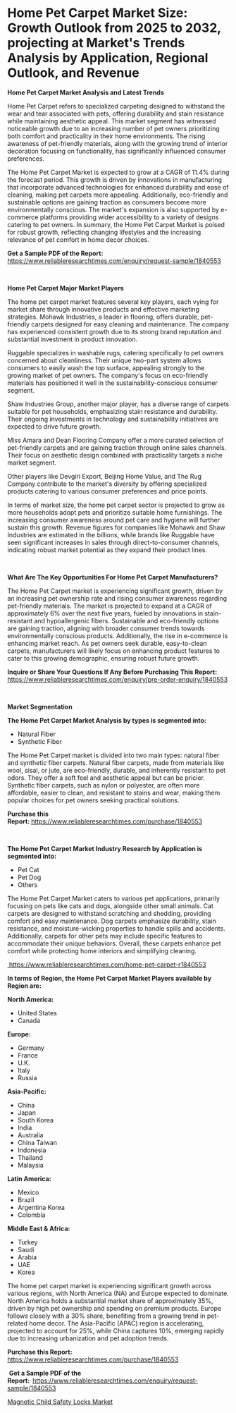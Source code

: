 <p><h1>Home Pet Carpet Market Size: Growth Outlook from 2025 to 2032, projecting at Market's Trends Analysis by Application, Regional Outlook, and Revenue</h1></p><p><strong>Home Pet Carpet Market Analysis and Latest Trends</strong></p>
<p><p>Home Pet Carpet refers to specialized carpeting designed to withstand the wear and tear associated with pets, offering durability and stain resistance while maintaining aesthetic appeal. This market segment has witnessed noticeable growth due to an increasing number of pet owners prioritizing both comfort and practicality in their home environments. The rising awareness of pet-friendly materials, along with the growing trend of interior decoration focusing on functionality, has significantly influenced consumer preferences.</p><p>The Home Pet Carpet Market is expected to grow at a CAGR of 11.4% during the forecast period. This growth is driven by innovations in manufacturing that incorporate advanced technologies for enhanced durability and ease of cleaning, making pet carpets more appealing. Additionally, eco-friendly and sustainable options are gaining traction as consumers become more environmentally conscious. The market's expansion is also supported by e-commerce platforms providing wider accessibility to a variety of designs catering to pet owners. In summary, the Home Pet Carpet Market is poised for robust growth, reflecting changing lifestyles and the increasing relevance of pet comfort in home decor choices.</p></p>
<p><strong>Get a Sample PDF of the Report:&nbsp;</strong> <a href="https://www.reliableresearchtimes.com/enquiry/request-sample/1840553?utm_campaign=1933&utm_medium=2&utm_source=Github&utm_content=ia&utm_term=10022025&utm_id=home-pet-carpet">https://www.reliableresearchtimes.com/enquiry/request-sample/1840553</a></p>
<p>&nbsp;</p>
<p><strong>Home Pet Carpet Major Market Players</strong></p>
<p><p>The home pet carpet market features several key players, each vying for market share through innovative products and effective marketing strategies. Mohawk Industries, a leader in flooring, offers durable, pet-friendly carpets designed for easy cleaning and maintenance. The company has experienced consistent growth due to its strong brand reputation and substantial investment in product innovation.</p><p>Ruggable specializes in washable rugs, catering specifically to pet owners concerned about cleanliness. Their unique two-part system allows consumers to easily wash the top surface, appealing strongly to the growing market of pet owners. The company's focus on eco-friendly materials has positioned it well in the sustainability-conscious consumer segment.</p><p>Shaw Industries Group, another major player, has a diverse range of carpets suitable for pet households, emphasizing stain resistance and durability. Their ongoing investments in technology and sustainability initiatives are expected to drive future growth.</p><p>Miss Amara and Dean Flooring Company offer a more curated selection of pet-friendly carpets and are gaining traction through online sales channels. Their focus on aesthetic design combined with practicality targets a niche market segment.</p><p>Other players like Devgiri Export, Beijing Home Value, and The Rug Company contribute to the market's diversity by offering specialized products catering to various consumer preferences and price points.</p><p>In terms of market size, the home pet carpet sector is projected to grow as more households adopt pets and prioritize suitable home furnishings. The increasing consumer awareness around pet care and hygiene will further sustain this growth. Revenue figures for companies like Mohawk and Shaw Industries are estimated in the billions, while brands like Ruggable have seen significant increases in sales through direct-to-consumer channels, indicating robust market potential as they expand their product lines.</p></p>
<p>&nbsp;</p>
<p><strong>What Are The Key Opportunities For Home Pet Carpet Manufacturers?</strong></p>
<p><p>The Home Pet Carpet market is experiencing significant growth, driven by an increasing pet ownership rate and rising consumer awareness regarding pet-friendly materials. The market is projected to expand at a CAGR of approximately 6% over the next five years, fueled by innovations in stain-resistant and hypoallergenic fibers. Sustainable and eco-friendly options are gaining traction, aligning with broader consumer trends towards environmentally conscious products. Additionally, the rise in e-commerce is enhancing market reach. As pet owners seek durable, easy-to-clean carpets, manufacturers will likely focus on enhancing product features to cater to this growing demographic, ensuring robust future growth.</p></p>
<p><strong>Inquire or Share Your Questions If Any Before Purchasing This Report:</strong> <a href="https://www.reliableresearchtimes.com/enquiry/pre-order-enquiry/1840553?utm_campaign=1933&utm_medium=2&utm_source=Github&utm_content=ia&utm_term=10022025&utm_id=home-pet-carpet">https://www.reliableresearchtimes.com/enquiry/pre-order-enquiry/1840553</a></p>
<p>&nbsp;</p>
<p><strong>Market Segmentation</strong></p>
<p><strong>The Home Pet Carpet Market Analysis by types is segmented into:</strong></p>
<p><ul><li>Natural Fiber</li><li>Synthetic Fiber</li></ul></p>
<p><p>The Home Pet Carpet market is divided into two main types: natural fiber and synthetic fiber carpets. Natural fiber carpets, made from materials like wool, sisal, or jute, are eco-friendly, durable, and inherently resistant to pet odors. They offer a soft feel and aesthetic appeal but can be pricier. Synthetic fiber carpets, such as nylon or polyester, are often more affordable, easier to clean, and resistant to stains and wear, making them popular choices for pet owners seeking practical solutions.</p></p>
<p><strong>Purchase this Report:&nbsp;</strong><a href="https://www.reliableresearchtimes.com/purchase/1840553?utm_campaign=1933&utm_medium=2&utm_source=Github&utm_content=ia&utm_term=10022025&utm_id=home-pet-carpet">https://www.reliableresearchtimes.com/purchase/1840553</a></p>
<p>&nbsp;</p>
<p><strong>The Home Pet Carpet Market Industry Research by Application is segmented into:</strong></p>
<p><ul><li>Pet Cat</li><li>Pet Dog</li><li>Others</li></ul></p>
<p><p>The Home Pet Carpet Market caters to various pet applications, primarily focusing on pets like cats and dogs, alongside other small animals. Cat carpets are designed to withstand scratching and shedding, providing comfort and easy maintenance. Dog carpets emphasize durability, stain resistance, and moisture-wicking properties to handle spills and accidents. Additionally, carpets for other pets may include specific features to accommodate their unique behaviors. Overall, these carpets enhance pet comfort while protecting home interiors and simplifying cleaning.</p></p>
<p><a href="https://www.reliableresearchtimes.com/home-pet-carpet-r1840553?utm_campaign=1933&utm_medium=2&utm_source=Github&utm_content=ia&utm_term=10022025&utm_id=home-pet-carpet">&nbsp;https://www.reliableresearchtimes.com/home-pet-carpet-r1840553</a></p>
<p><strong>In terms of Region, the Home Pet Carpet Market Players available by Region are:</strong></p>
<p>
    <p> <strong> North America: </strong>
        <ul>
            <li>United States</li>
            <li>Canada</li>
        </ul>
        </p> 
    <p> <strong> Europe: </strong>
        <ul>
            <li>Germany</li>
            <li>France</li>
            <li>U.K.</li>
            <li>Italy</li>
            <li>Russia</li>
        </ul>
        </p> 
    <p> <strong> Asia-Pacific: </strong>
        <ul>
            <li>China</li>
            <li>Japan</li>
            <li>South Korea</li>
            <li>India</li>
            <li>Australia</li>
            <li>China Taiwan</li>
            <li>Indonesia</li>
            <li>Thailand</li>
            <li>Malaysia</li>
        </ul>
        </p> 
    <p> <strong> Latin America: </strong>
        <ul>
            <li>Mexico</li>
            <li>Brazil</li>
            <li>Argentina Korea</li>
            <li>Colombia</li>
        </ul>
        </p> 
    <p> <strong> Middle East & Africa: </strong>
        <ul>
            <li>Turkey</li>
            <li>Saudi</li>
            <li>Arabia</li>
            <li>UAE</li>
            <li>Korea</li>
        </ul>
    </p>
    </p>
<p><p>The home pet carpet market is experiencing significant growth across various regions, with North America (NA) and Europe expected to dominate. North America holds a substantial market share of approximately 35%, driven by high pet ownership and spending on premium products. Europe follows closely with a 30% share, benefiting from a growing trend in pet-related home decor. The Asia-Pacific (APAC) region is accelerating, projected to account for 25%, while China captures 10%, emerging rapidly due to increasing urbanization and pet adoption trends.</p></p>
<p><strong>Purchase this Report: </strong><a href="https://www.reliableresearchtimes.com/purchase/1840553?utm_campaign=1933&utm_medium=2&utm_source=Github&utm_content=ia&utm_term=10022025&utm_id=home-pet-carpet">https://www.reliableresearchtimes.com/purchase/1840553</a></p>
<p>&nbsp;<strong>Get a Sample PDF of the Report:&nbsp;&nbsp;</strong><a href="https://www.reliableresearchtimes.com/enquiry/request-sample/1840553?utm_campaign=1933&utm_medium=2&utm_source=Github&utm_content=ia&utm_term=10022025&utm_id=home-pet-carpet">https://www.reliableresearchtimes.com/enquiry/request-sample/1840553</a></p>
<p><strong></strong></p>
<p><p><a href="https://github.com/nathandecarvalho/Market-Research-Report-List-6/blob/main/magnetic-child-safety-locks-market.md?utm_campaign=1933&utm_medium=2&utm_source=Github&utm_content=ia&utm_term=10022025&utm_id=home-pet-carpet">Magnetic Child Safety Locks Market</a></p></p>